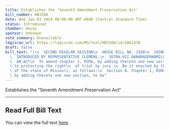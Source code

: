```yaml
---
title: Establishes the 'Seventh Amendment Preservation Act'
bill_number: HB1588
date: Wed Jan 03 2024 00:00:00 GMT-0600 (Central Standard Time)
status: Introduced
chamber: House
sponsor: Unknown
vote_summary: Unavailable
legiscan_url: https://legiscan.com/MO/text/HB1588/id/2861438
draft: false
bill_text: "|\n  SECOND REGULAR SESSION\n  HOUSE BILL NO. 1588\n  102ND GENERAL ASSEMBLY\n\
  \  INTRODUCED BY REPRESENTATIVE CLEMENS.\n  3078H.01I DANARADEMANMILLER,ChiefClerk\n\
  \  AN ACT\n  To amend chapter 1, RSMo, by adding thereto one new section relating\
  \ to protecting the right\n  of trial by jury.\n  Be it enacted by the General Assembly\
  \ of the state of Missouri, as follows:\n  Section A. Chapter 1, RSMo, is amended\
  \ by adding thereto one new section, to be"
---
```

Establishes the "Seventh Amendment Preservation Act"

---

## Read Full Bill Text

You can view the full text [here](https://legiscan.com/MO/text/HB1588/id/2861438).
